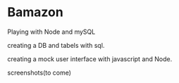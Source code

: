 # Bamazon
Playing with Node and mySQL

creating a DB and tabels with sql.

creating a mock user interface with javascript and Node.

screenshots(to come)

